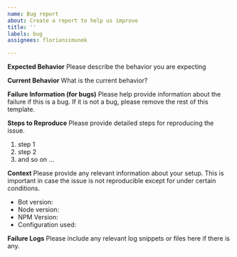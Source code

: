 ```yaml
---
name: Bug report
about: Create a report to help us improve
title: ''
labels: bug
assignees: floriansimunek

---
```


**Expected Behavior**
Please describe the behavior you are expecting

**Current Behavior**
What is the current behavior?

**Failure Information (for bugs)**
Please help provide information about the failure if this is a bug. If it is not a bug, please remove the rest of this template.

**Steps to Reproduce**
Please provide detailed steps for reproducing the issue.

1. step 1
2. step 2
3. and so on ...

**Context**
Please provide any relevant information about your setup. This is important in case the issue is not reproducible except for under certain conditions.

- Bot version:
- Node version:
- NPM Version:
- Configuration used:

**Failure Logs**
Please include any relevant log snippets or files here if there is any.
